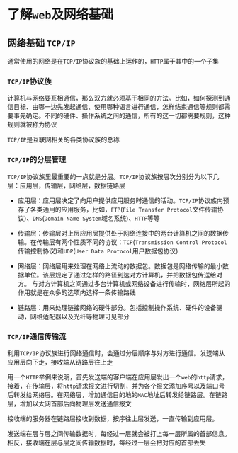 # 了解`web`及网络基础

## 网络基础 `TCP/IP`
通常使用的网络是在`TCP/IP`协议族的基础上运作的，`HTTP`属于其中的一个子集

### `TCP/IP`协议族
计算机与网络要互相通信，那么双方就必须基于相同的方法。比如，如何探测到通信目标、由哪一边先发起通信、使用哪种语言进行通信，怎样结束通信等规则都需要事先确定。不同的硬件、操作系统之间的通信，所有的这一切都需要规则，这种规则就被称为协议

`TCP/IP`是互联网相关的各类协议族的总称

### `TCP/IP`的分层管理
`TCP/IP`协议族里最重要的一点就是分层。`TCP/IP`协议族按层次分别分为以下几层：应用层，传输层，网络层，数据链路层

- 应用层：应用层决定了向用户提供应用服务时通信的活动。`TCP/IP`协议族内预存了各类通用的应用服务，比如，`FTP`(`File Transfer Protocol`文件传输协议)、`DNS`(`Domain Name System`域名系统)、`HTTP`等等

- 传输层：传输层对上层应用层提供处于网络连接中的两台计算机之间的数据传输。在传输层有两个性质不同的协议：`TCP`(`Transmission Control Protocol`传输控制协议)和`UDP`(`User Data Protocol`用户数据包协议)

- 网络层：网络层用来处理在网络上流动的数据包。数据包是网络传输的最小数据单位。该层规定了通过怎样的路径到达对方计算机，并把数据包传送给对方。 与对方计算机之间通过多台计算机或网络设备进行传输时，网络层所起的作用就是在众多的选项内选择一条传输路线

- 链路层：用来处理链接网络的硬件部分。包括控制操作系统、硬件的设备驱动，网络适配器以及光纤等物理可见部分

### `TCP/IP`通信传输流
利用`TCP/IP`协议族进行网络通信时，会通过分层顺序与对方进行通信。发送端从应用层向下走，接收端从链路层往上走

用一个`HTTP`举例来说明，首先发送端的客户端在应用层发出一个`web`的`http`请求，接着，在传输层，将`http`请求报文进行切割，并为各个报文添加序号以及端口号后转发给网络层。在网络层，增加通信目的地的`MAC`地址后转发给链路层。在链路层，增加以太网首部后向物理层发送通信报文

接收端的服务器在链路层接收到数据，按序往上层发送，一直传输到应用层。

发送端在层与层之间传输数据时，每经过一层就会被打上每一层所属的首部信息。相反，接收端在层与层之间传输数据时，每经过一层会把对应的首部丢失
